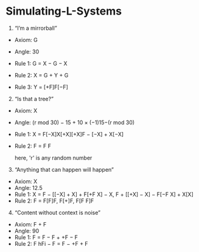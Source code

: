 # Simulating-L-Systems
1. “I’m a mirrorball”

 - Axiom: G

 - Angle: 30

- Rule 1: G = X − G − X

- Rule 2: X = G + Y + G

- Rule 3: Y = [+F]F[−F]


2. “Is that a tree?” 

- Axiom: X
- Angle: (r mod 30) − 15 + 10 × (−1)15−(r mod 30)
- Rule 1: X = F[−X]X[+X][+X]F − [−X] + X[−X]
- Rule 2: F = F F

    here, 'r' is any random number

3. “Anything that can happen will happen”

- Axiom: X
- Angle: 12.5
- Rule 1: X = F − [[−X] + X] + F[+F X] − X, F + [[+X] − X] − F[−F X] + X[X]
- Rule 2: F = F[F]F, F[+]F, F[F F]F

4. “Content without context is noise”

- Axiom: F + F
- Angle: 90
- Rule 1: F = F − F + +F − F
- Rule 2: F hFi − F = F − +F + F


